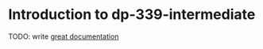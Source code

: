 # Introduction to dp-339-intermediate

TODO: write [great documentation](http://jacobian.org/writing/what-to-write/)
